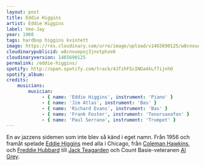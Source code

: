 ```yaml
---
layout: post
title: Eddie Higgins
artist: Eddie Higgins
label: Vee-Jay
year: 1960
tags: hardbop higgins kvintett
image: https://res.cloudinary.com/urre/image/upload/v1465690125/w8cnouepoj3jnxtphze6.jpg
cloudinarypublicid: w8cnouepoj3jnxtphze6
cloudinaryversion: 1465690125
permalink: /eddie-higgins/
spotify: http://open.spotify.com/track/4JfzhFScINOa4kLf7ijnhO
spotify_album: 
credits:
    musicians:
        musician:
             - { name: 'Eddie Higgins', instrument: 'Piano' }
             - { name: 'Jim Atlas', instrument: 'Bas' }
             - { name: 'Richard Evans', instrument: 'Bas' }
             - { name: 'Frank Foster', instrument: 'Tenorsaxofon' }
             - { name: 'Paul Serrano', instrument: 'Trumpet' }
---
```


En av jazzens sidemen som inte blev så känd i eget namn. Från 1956 och framåt spelade <a href="http://en.wikipedia.org/wiki/Eddie_Higgins">Eddie Higgins</a> med alla i Chicago, från <a href="http://en.wikipedia.org/wiki/Coleman_Hawkins">Coleman Hawkins</a>, och <a href="http://en.wikipedia.org/wiki/Freddie_Hubbard">Freddie Hubbard</a> till <a href="http://en.wikipedia.org/wiki/Jack_Teagarden">Jack Teagarden</a> och Count Basie-veteranen <a href="http://en.wikipedia.org/wiki/Al_Grey">Al Grey</a>.
